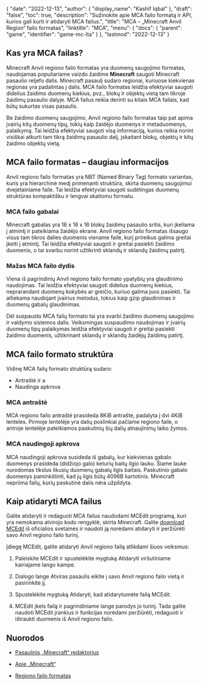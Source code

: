 {
  "date": "2022-12-13",
  "author": {
    "display_name": "Kashif Iqbal"
},
  "draft": "false",
  "toc": true,
  "description": "Sužinokite apie MCA failo formatą ir API, kurios gali kurti ir atidaryti MCA failus.",
  "title": "MCA – „Minecraft Anvil Region“ failo formatas",
  "linktitle": "MCA",
  "menu": {
    "docs": {
      "parent": "game",
      "identifier": "game-mc-lta"
}
},
  "lastmod": "2022-12-13"
}

## Kas yra MCA failas?

Minecraft Anvil regiono failo formatas yra duomenų saugojimo formatas, naudojamas populiariame vaizdo žaidime **Minecraft** saugoti Minecraft pasaulio reljefo dalis. Minecraft pasaulį sudaro regionai, kuriuose kiekvienas regionas yra padalintas į dalis. MCA failo formatas leidžia efektyviai saugoti didelius žaidimo duomenų kiekius, pvz., blokų ir objektų vietą tam tikroje žaidimų pasaulio dalyje. MCA failus reikia derinti su kitais MCA failais, kad būtų sukurtas visas pasaulis.

Be žaidimo duomenų saugojimo, Anvil regiono failo formatas taip pat apima įvairių kitų duomenų tipų, tokių kaip žaidėjo duomenys ir metaduomenys, palaikymą. Tai leidžia efektyviai saugoti visą informaciją, kurios reikia norint visiškai atkurti tam tikrą žaidimų pasaulio dalį, įskaitant blokų, objektų ir kitų žaidimo objektų vietą.

## MCA failo formatas – daugiau informacijos

Anvil regiono failo formatas yra NBT (Named Binary Tag) formato variantas, kuris yra hierarchinė medį primenanti struktūra, skirta duomenų saugojimui dvejetainiame faile. Tai leidžia efektyviai saugoti sudėtingas duomenų struktūras kompaktišku ir lengvai skaitomu formatu.

### MCA failo gabalai

Minecraft gabalas yra 16 x 16 x 16 blokų žaidimų pasaulio sritis, kuri įkeliama į atmintį ir pateikiama žaidėjo ekrane. Anvil regiono failo formatas išsaugo visus tam tikros dalies duomenis viename faile, kurį prireikus galima greitai įkelti į atmintį. Tai leidžia efektyviai saugoti ir greitai pasiekti žaidimo duomenis, o tai svarbu norint užtikrinti sklandų ir sklandų žaidimų patirtį.

### Mažas MCA failo dydis

Viena iš pagrindinių Anvil regiono failo formato ypatybių yra glaudinimo naudojimas. Tai leidžia efektyviai saugoti didelius duomenų kiekius, neprarandant duomenų kokybės ar greičio, kuriuo galima juos pasiekti. Tai atliekama naudojant įvairius metodus, tokius kaip gzip glaudinimas ir duomenų gabalų glaudinimas.

Dėl suspausto MCA failų formato tai yra svarbi žaidimo duomenų saugojimo ir valdymo sistemos dalis. Veiksmingas suspaudimo naudojimas ir įvairių duomenų tipų palaikymas leidžia efektyviai saugoti ir greitai pasiekti žaidimo duomenis, užtikrinant sklandų ir sklandų žaidėjų žaidimų patirtį.

## MCA failo formato struktūra

Vidinę MCA failų formato struktūrą sudaro:
 * Antraštė ir a
 * Naudinga apkrova

### MCA antraštė

MCA regiono failo antraštė prasideda 8KiB antrašte, padalyta į dvi 4KiB lenteles. Pirmoje lentelėje yra dalių poslinkiai pačiame regiono faile, o antroje lentelėje pateikiamos paskutinių šių dalių atnaujinimų laiko žymos.

### MCA naudingoji apkrova

MCA naudingoji apkrova susideda iš gabalų, kur kiekvienas gabalo duomenys prasideda (didžiojo galo) keturių baitų ilgio lauku. Šiame lauke nurodomas tikslus likusių duomenų gabalų ilgis baitais. Paskutinio gabalo duomenys paminkštinti, kad jų ilgis būtų 4096B kartotinis. Minecraft nepriima failų, kurių paskutinė dalis nėra užpildyta.

## Kaip atidaryti MCA failus

Galite atidaryti ir redaguoti MCA failus naudodami MCEdit programą, kuri yra nemokama atvirojo kodo rengyklė, skirta Minecraft. Galite [download MCEdit](https://www.mcedit.net/) iš oficialios svetainės ir naudoti ją norėdami atidaryti ir peržiūrėti savo Anvil regiono failo turinį.

Įdiegę MCEdit, galite atidaryti Anvil regiono failą atlikdami šiuos veiksmus:

 1. Paleiskite MCEdit ir spustelėkite mygtuką Atidaryti viršutiniame kairiajame lango kampe.

 1. Dialogo lange Atviras pasaulis eikite į savo Anvil regiono failo vietą ir pasirinkite jį.

 1. Spustelėkite mygtuką Atidaryti, kad atidarytumėte failą MCEdit.

 1. MCEdit įkels failą ir pagrindiniame lange parodys jo turinį. Tada galite naudoti MCEdit įrankius ir funkcijas norėdami peržiūrėti, redaguoti ir ištraukti duomenis iš Anvil regiono failo.

## Nuorodos

* [Pasaulinis „Minecraft“ redaktorius](https://www.mcedit.net/)

* [Apie „Minecraft“](https://www.minecraft.net/)

* [Regiono failo formatas](https://minecraft.fandom.com/wiki/Region_file_format)



